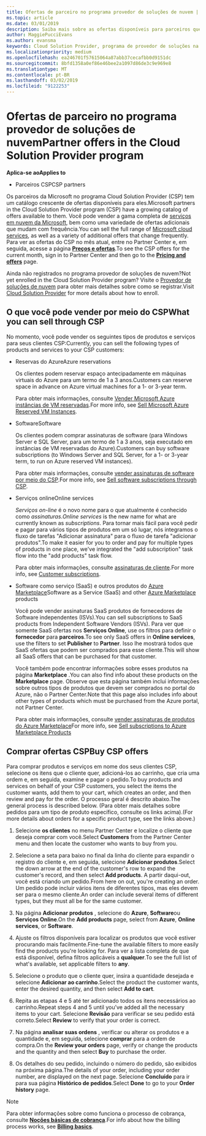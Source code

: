 ```yaml
---
title: Ofertas de parceiro no programa provedor de soluções de nuvem | Partner Center
ms.topic: article
ms.date: 03/01/2019
description: Saiba mais sobre as ofertas disponíveis para parceiros que vendem por meio do programa provedor de soluções de nuvem.
author: MaggiePucciEvans
ms.author: evansma
keywords: Cloud Solution Provider, programa de provedor de soluções na nuvem, CSP, adicionar um produto, vender aos clientes, ofertas de parceiros, ofertas CSP, serviços baseados em nuvem, Azure, Office 365, Dynamics, parceiro CSP, vender no CSP, Azure RI, instâncias de máquina virtual, Azure reservadas do Azure reservas, serviços online, software de assinatura, AHUB, SQL Server no Azure, Windows Server no Azure, assinaturas de cliente
ms.localizationpriority: medium
ms.openlocfilehash: ea246701f57615064a87abb37cecafbb0d9151dc
ms.sourcegitcommit: 8bfd1358a0ef86e46bee2a1097d86de3c9e969e8
ms.translationtype: MT
ms.contentlocale: pt-BR
ms.lasthandoff: 03/02/2019
ms.locfileid: "9122253"
---
```

# <a name="partner-offers-in-the-cloud-solution-provider-program"></a><span data-ttu-id="2db27-104">Ofertas de parceiro no programa provedor de soluções de nuvem</span><span class="sxs-lookup"><span data-stu-id="2db27-104">Partner offers in the Cloud Solution Provider program</span></span> 

**<span data-ttu-id="2db27-105">Aplica-se ao</span><span class="sxs-lookup"><span data-stu-id="2db27-105">Applies to</span></span>**

-  <span data-ttu-id="2db27-106">Parceiros CSP</span><span class="sxs-lookup"><span data-stu-id="2db27-106">CSP partners</span></span>

<span data-ttu-id="2db27-107">Os parceiros da Microsoft no programa Cloud Solution Provider (CSP) tem um catálogo crescente de ofertas disponíveis para eles.</span><span class="sxs-lookup"><span data-stu-id="2db27-107">Microsoft partners in the Cloud Solution Provider program (CSP) have a growing catalog of offers available to them.</span></span> <span data-ttu-id="2db27-108">Você pode vender a gama completa de [serviços em nuvem da Microsoft](https://partner.microsoft.com/cloud-solution-provider/products-and-services), bem como uma variedade de ofertas adicionais que mudam com frequência.</span><span class="sxs-lookup"><span data-stu-id="2db27-108">You can sell the full range of [Microsoft cloud services](https://partner.microsoft.com/cloud-solution-provider/products-and-services), as well as a variety of additional offers that change frequently.</span></span> <span data-ttu-id="2db27-109">Para ver as ofertas do CSP no mês atual, entre no Partner Center e, em seguida, acesse a página [**Preços e ofertas**](https://partnercenter.microsoft.com/pcv/sales).</span><span class="sxs-lookup"><span data-stu-id="2db27-109">To see the CSP offers for the current month, sign in to Partner Center and then go to the [**Pricing and offers**](https://partnercenter.microsoft.com/pcv/sales) page.</span></span>  

<span data-ttu-id="2db27-110">Ainda não registrados no programa provedor de soluções de nuvem?</span><span class="sxs-lookup"><span data-stu-id="2db27-110">Not yet enrolled in the Cloud Solution Provider program?</span></span> <span data-ttu-id="2db27-111">Visite o [Provedor de soluções de nuvem](https://partner.microsoft.com/cloud-solution-provider) para obter mais detalhes sobre como se registrar.</span><span class="sxs-lookup"><span data-stu-id="2db27-111">Visit [Cloud Solution Provider](https://partner.microsoft.com/cloud-solution-provider) for more details about how to enroll.</span></span> 

## <a name="what-you-can-sell-through-csp"></a><span data-ttu-id="2db27-112">O que você pode vender por meio do CSP</span><span class="sxs-lookup"><span data-stu-id="2db27-112">What you can sell through CSP</span></span>

<span data-ttu-id="2db27-113">No momento, você pode vender os seguintes tipos de produtos e serviços para seus clientes CSP:</span><span class="sxs-lookup"><span data-stu-id="2db27-113">Currently, you can sell the following types of products and services to your CSP customers:</span></span>

- <span data-ttu-id="2db27-114">Reservas do Azure</span><span class="sxs-lookup"><span data-stu-id="2db27-114">Azure reservations</span></span><br> 

    <span data-ttu-id="2db27-115">Os clientes podem reservar espaço antecipadamente em máquinas virtuais do Azure para um termo de 1 a 3 anos.</span><span class="sxs-lookup"><span data-stu-id="2db27-115">Customers can reserve space in advance on Azure virtual machines for a 1- or 3-year term.</span></span><br>
    
    <span data-ttu-id="2db27-116">Para obter mais informações, consulte [Vender Microsoft Azure instâncias de VM reservadas](azure-reservations.md).</span><span class="sxs-lookup"><span data-stu-id="2db27-116">For more info, see [Sell Microsoft Azure Reserved VM Instances](azure-reservations.md).</span></span>

- <span data-ttu-id="2db27-117">Software</span><span class="sxs-lookup"><span data-stu-id="2db27-117">Software</span></span><br>

    <span data-ttu-id="2db27-118">Os clientes podem comprar assinaturas de software (para Windows Server e SQL Server, para um termo de 1 a 3 anos, seja executado em instâncias de VM reservadas do Azure).</span><span class="sxs-lookup"><span data-stu-id="2db27-118">Customers can buy software subscriptions (to Windows Server and SQL Server, for a 1- or 3-year term, to run on Azure reserved VM instances).</span></span><br>
 
    <span data-ttu-id="2db27-119">Para obter mais informações, consulte [vender assinaturas de software por meio do CSP](csp-software-subscriptions.md).</span><span class="sxs-lookup"><span data-stu-id="2db27-119">For more info, see [Sell software subscriptions through CSP](csp-software-subscriptions.md).</span></span>  

- <span data-ttu-id="2db27-120">Serviços online</span><span class="sxs-lookup"><span data-stu-id="2db27-120">Online services</span></span><br>

    <span data-ttu-id="2db27-121">*Serviços on-line* é o novo nome para o que atualmente é conhecido como *assinaturas*.</span><span class="sxs-lookup"><span data-stu-id="2db27-121">*Online services* is the new name for what are currently known as *subscriptions*.</span></span> <span data-ttu-id="2db27-122">Para tornar mais fácil para você pedir e pagar para vários tipos de produtos em um só lugar, nós integramos o fluxo de tarefas "Adicionar assinatura" para o fluxo de tarefa "adicionar produtos".</span><span class="sxs-lookup"><span data-stu-id="2db27-122">To make it easier for you to order and pay for multiple types of products in one place, we've integrated the "add subscription" task flow into the "add products" task flow.</span></span><br>
    
    <span data-ttu-id="2db27-123">Para obter mais informações, consulte [assinaturas de cliente](customer-subscriptions.md).</span><span class="sxs-lookup"><span data-stu-id="2db27-123">For more info, see [Customer subscriptions](customer-subscriptions.md).</span></span>

- <span data-ttu-id="2db27-124">Software como serviço (SaaS) e outros produtos do [Azure Marketplace](https://azuremarketplace.microsoft.com/marketplace)</span><span class="sxs-lookup"><span data-stu-id="2db27-124">Software as a Service (SaaS) and other [Azure Marketplace](https://azuremarketplace.microsoft.com/marketplace) products</span></span><br>

    <span data-ttu-id="2db27-125">Você pode vender assinaturas SaaS produtos de fornecedores de Software independentes (ISVs).</span><span class="sxs-lookup"><span data-stu-id="2db27-125">You can sell subscriptions to SaaS products from Independent Software Vendors (ISVs).</span></span> <span data-ttu-id="2db27-126">Para ver que somente SaaS ofertas nos **Serviços Online**, use os filtros para definir o **fornecedor** para **parceiros**.</span><span class="sxs-lookup"><span data-stu-id="2db27-126">To see only SaaS offers in **Online services**, use the filters to set **Publisher** to **Partner**.</span></span> <span data-ttu-id="2db27-127">Isso lhe mostrará todos que SaaS ofertas que podem ser comprados para esse cliente.</span><span class="sxs-lookup"><span data-stu-id="2db27-127">This will show all SaaS offers that can be purchased for that customer.</span></span><br>
    
    <span data-ttu-id="2db27-128">Você também pode encontrar informações sobre esses produtos na página **Marketplace** .</span><span class="sxs-lookup"><span data-stu-id="2db27-128">You can also find info about these products on the **Marketplace** page.</span></span> <span data-ttu-id="2db27-129">Observe que esta página também inclui informações sobre outros tipos de produtos que devem ser comprados no portal do Azure, não o Partner Center.</span><span class="sxs-lookup"><span data-stu-id="2db27-129">Note that this page also includes info about other types of products which must be purchased from the Azure portal, not Partner Center.</span></span><br>

    <span data-ttu-id="2db27-130">Para obter mais informações, consulte [vender assinaturas de produtos do Azure Marketplace](sell-marketplace-products.md)</span><span class="sxs-lookup"><span data-stu-id="2db27-130">For more info, see [Sell subscriptions to Azure Marketplace Products](sell-marketplace-products.md)</span></span>


## <a name="buy-csp-offers"></a><span data-ttu-id="2db27-131">Comprar ofertas CSP</span><span class="sxs-lookup"><span data-stu-id="2db27-131">Buy CSP offers</span></span>

<span data-ttu-id="2db27-132">Para comprar produtos e serviços em nome dos seus clientes CSP, selecione os itens que o cliente quer, adicioná-los ao carrinho, que cria uma ordem e, em seguida, examine e pagar o pedido.</span><span class="sxs-lookup"><span data-stu-id="2db27-132">To buy products and services on behalf of your CSP customers, you select the items the customer wants, add them to your cart, which creates an order, and then review and pay for the order.</span></span> <span data-ttu-id="2db27-133">O processo geral é descrito abaixo.</span><span class="sxs-lookup"><span data-stu-id="2db27-133">The general process is described below.</span></span> <span data-ttu-id="2db27-134">(Para obter mais detalhes sobre pedidos para um tipo de produto específico, consulte os links acima).</span><span class="sxs-lookup"><span data-stu-id="2db27-134">(For more details about orders for a specific product type, see the links above.)</span></span>

1. <span data-ttu-id="2db27-135">Selecione **os clientes** no menu Partner Center e localize o cliente que deseja comprar com você.</span><span class="sxs-lookup"><span data-stu-id="2db27-135">Select **Customers** from the Partner Center menu and then locate the customer who wants to buy from you.</span></span> 

2. <span data-ttu-id="2db27-136">Selecione a seta para baixo no final da linha do cliente para expandir o registro do cliente e, em seguida, selecione **Adicionar produtos**.</span><span class="sxs-lookup"><span data-stu-id="2db27-136">Select the down arrow at the end of the customer's row to expand the customer's record, and then select **Add products**.</span></span> <span data-ttu-id="2db27-137">A partir daqui-out, você está criando um pedido.</span><span class="sxs-lookup"><span data-stu-id="2db27-137">From here on out, you're creating an order.</span></span> <span data-ttu-id="2db27-138">Um pedido pode incluir vários itens de diferentes tipos, mas eles devem ser para o mesmo cliente.</span><span class="sxs-lookup"><span data-stu-id="2db27-138">An order can include several items of different types, but they must all be for the same customer.</span></span>

3. <span data-ttu-id="2db27-139">Na página **Adicionar produtos** , selecione do **Azure**, **Software**ou **Serviços Online**.</span><span class="sxs-lookup"><span data-stu-id="2db27-139">On the **Add products** page, select from **Azure**, **Online services**, or **Software**.</span></span>

4. <span data-ttu-id="2db27-140">Ajuste os filtros disponíveis para localizar os produtos que você estiver procurando mais facilmente.</span><span class="sxs-lookup"><span data-stu-id="2db27-140">Fine-tune the available filters to more easily find the products you're looking for.</span></span> <span data-ttu-id="2db27-141">Para ver a lista completa de que está disponível, defina filtros aplicáveis a **qualquer**.</span><span class="sxs-lookup"><span data-stu-id="2db27-141">To see the full list of what's available, set applicable filters to **any**.</span></span> 

5. <span data-ttu-id="2db27-142">Selecione o produto que o cliente quer, insira a quantidade desejada e selecione **Adicionar ao carrinho**.</span><span class="sxs-lookup"><span data-stu-id="2db27-142">Select the product the customer wants, enter the desired quantity, and then select **Add to cart**.</span></span>

6. <span data-ttu-id="2db27-143">Repita as etapas 4 e 5 até ter adicionado todos os itens necessários ao carrinho.</span><span class="sxs-lookup"><span data-stu-id="2db27-143">Repeat steps 4 and 5 until you’ve added all the necessary items to your cart.</span></span> <span data-ttu-id="2db27-144">Selecione **Revisão** para verificar se seu pedido está correto.</span><span class="sxs-lookup"><span data-stu-id="2db27-144">Select **Review** to verify that your order is correct.</span></span>  

7. <span data-ttu-id="2db27-145">Na página **analisar suas ordens** , verificar ou alterar os produtos e a quantidade e, em seguida, selecione **comprar** para a ordem de compra.</span><span class="sxs-lookup"><span data-stu-id="2db27-145">On the **Review your orders** page, verify or change the products and the quantity and then select **Buy** to purchase the order.</span></span> 

8. <span data-ttu-id="2db27-146">Os detalhes do seu pedido, incluindo o número do pedido, são exibidos na próxima página.</span><span class="sxs-lookup"><span data-stu-id="2db27-146">The details of your order, including your order number, are displayed on the next page.</span></span> <span data-ttu-id="2db27-147">Selecione **Concluído** para ir para sua página **Histórico de pedidos**.</span><span class="sxs-lookup"><span data-stu-id="2db27-147">Select **Done** to go to your **Order history** page.</span></span> 

> [!NOTE]
> <span data-ttu-id="2db27-148">Para obter informações sobre como funciona o processo de cobrança, consulte [**Noções básicas de cobrança**](https://docs.microsoft.com/en-us/partner-center/billing-basics).</span><span class="sxs-lookup"><span data-stu-id="2db27-148">For info about how the billing process works, see [**Billing basics**](https://docs.microsoft.com/en-us/partner-center/billing-basics).</span></span>


